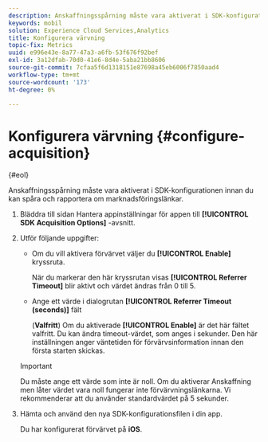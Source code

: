 ```yaml
---
description: Anskaffningsspårning måste vara aktiverat i SDK-konfigurationen innan du kan spåra och rapportera om marknadsföringslänkar.
keywords: mobil
solution: Experience Cloud Services,Analytics
title: Konfigurera värvning
topic-fix: Metrics
uuid: e996e43e-8a77-47a3-a6fb-53f676f92bef
exl-id: 3a12dfab-70d0-41e6-8d4e-5aba21bb8606
source-git-commit: 7cfaa5f6d1318151e87698a45eb6006f7850aad4
workflow-type: tm+mt
source-wordcount: '173'
ht-degree: 0%

---
```


# Konfigurera värvning {#configure-acquisition}

{#eol}

Anskaffningsspårning måste vara aktiverat i SDK-konfigurationen innan du kan spåra och rapportera om marknadsföringslänkar.

1. Bläddra till sidan Hantera appinställningar för appen till **[!UICONTROL SDK Acquisition Options]** -avsnitt.
1. Utför följande uppgifter:

   * Om du vill aktivera förvärvet väljer du **[!UICONTROL Enable]** kryssruta.

      När du markerar den här kryssrutan visas **[!UICONTROL Referrer Timeout]** blir aktivt och värdet ändras från 0 till 5.

   * Ange ett värde i dialogrutan **[!UICONTROL Referrer Timeout (seconds)]** fält

      (**Valfritt**) Om du aktiverade **[!UICONTROL Enable]** är det här fältet valfritt. Du kan ändra timeout-värdet, som anges i sekunder. Den här inställningen anger väntetiden för förvärvsinformation innan den första starten skickas.
   >[!IMPORTANT]
   >Du måste ange ett värde som inte är noll. Om du aktiverar Anskaffning men låter värdet vara noll fungerar inte förvärvningslänkarna. Vi rekommenderar att du använder standardvärdet på 5 sekunder.

1. Hämta och använd den nya SDK-konfigurationsfilen i din app.

   Du har konfigurerat förvärvet på **iOS**.
